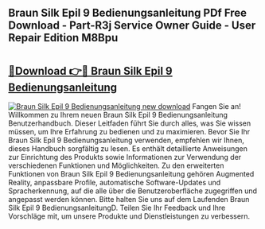 ## Braun Silk Epil 9 Bedienungsanleitung PDf Free Download - Part-R3j Service Owner Guide - User Repair Edition M8Bpu

# <h2><a href="http://df2axc.blite.top/?on=Braun+Silk+Epil+9+Bedienungsanleitung">🔗Download 👉🔴 Braun Silk Epil 9 Bedienungsanleitung</a></h2>

[![Braun Silk Epil 9 Bedienungsanleitung new download](https://i.imgur.com/lujVjoI.png)](http://df2axc.blite.top/?on=Braun+Silk+Epil+9+Bedienungsanleitung)
Fangen Sie an! Willkommen zu Ihrem neuen Braun Silk Epil 9 Bedienungsanleitung Benutzerhandbuch. Dieser Leitfaden führt Sie durch alles, was Sie wissen müssen, um Ihre Erfahrung zu bedienen und zu maximieren. Bevor Sie Ihr Braun Silk Epil 9 Bedienungsanleitung verwenden, empfehlen wir Ihnen, dieses Handbuch sorgfältig zu lesen. Es enthält detaillierte Anweisungen zur Einrichtung des Produkts sowie Informationen zur Verwendung der verschiedenen Funktionen und Möglichkeiten. Zu den erweiterten Funktionen von Braun Silk Epil 9 Bedienungsanleitung gehören Augmented Reality, anpassbare Profile, automatische Software-Updates und Spracherkennung, auf die alle über die Benutzeroberfläche zugegriffen und angepasst werden können. Bitte halten Sie uns auf dem Laufenden Braun Silk Epil 9 BedienungsanleitungD. Teilen Sie Ihr Feedback und Ihre Vorschläge mit, um unsere Produkte und Dienstleistungen zu verbessern.
